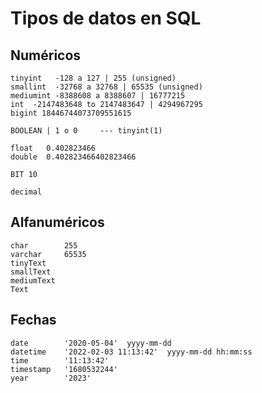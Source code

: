 # Tipos de datos en SQL

## Numéricos  

    tinyint   -128 a 127 | 255 (unsigned)  
    smallint  -32768 a 32768 | 65535 (unsigned)  
    mediumint -8388608 a 8388607 | 16777215  
    int  -2147483648 to 2147483647 | 4294967295  
    bigint 18446744073709551615  

    BOOLEAN | 1 o 0     --- tinyint(1)  
    
    float   0.402823466  
    double  0.402823466402823466  
    
    BIT 10     

    decimal 

## Alfanuméricos  

    char        255  
    varchar     65535  
    tinyText    
    smallText  
    mediumText  
    Text       

## Fechas  

    date        '2020-05-04'  yyyy-mm-dd    
    datetime    '2022-02-03 11:13:42'  yyyy-mm-dd hh:mm:ss
    time        '11:13:42'
    timestamp   '1680532244' 
    year        '2023'